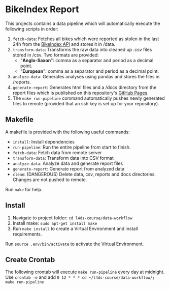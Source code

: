 # BikeIndex Report
This projects contains a data pipeline which will automatically execute the following scripts in order:
1. `fetch-data`: Fetches all bikes which were reported as stolen in the last 24h from the [BikeIndex API](https://bikeindex.org/documentation/api_v3) and stores it in /data.
2. `transform-data`: Transforms the raw data into cleaned up .csv files stored in /csv. Two formats are provided:
    - "**Anglo-Saxon**": comma as a separator and period as a decimal point.
    - "**European**": comma as a separator and period as a decimal point.
3. `analyze-data`: Generates analyses using pandas and stores the files in /reports.
4. `generate-report`: Generates html files and a /docs directory from the report files which is published on this repository's [GitHub Pages](https://ilianbronchart.github.io/l4ds-course/).
5. The `make run-pipeline` command automatically pushes newly generated files to remote (provided that an ssh key is set up for your repository).

## Makefile
A makefile is provided with the following useful commands:
- `install`:         Install dependencies
- `run-pipeline`:    Run the entire pipeline from start to finish.
- `fetch-data`:      Fetch data from remote server
- `transform-data`:  Transform data into CSV format
- `analyze-data`:    Analyze data and generate report files
- `generate-report`: Generate report from analyzed data
- `clean`:           (DANGEROUS) Delete data, csv, reports and docs directories. Changes are not pushed to remote.

Run `make` for help.

## Install
1. Navigate to project folder: `cd l4ds-course/data-workflow`
2. Install make: `sudo apt-get install make`
3. Run `make install` to create a Virtual Environment and install requirements.

Run `source .env/bin/activate` to activate the Virtual Environment.

## Create Crontab
The following crontab will execute `make run-pipeline` every day at midnight.
Use `crontab -e` and add `0 12 * * * cd ~/l4ds-course/data-workflow/; make run-pipeline`
